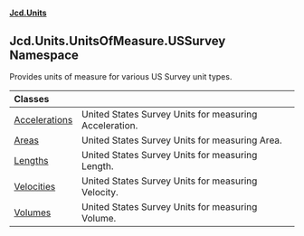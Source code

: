 #### [Jcd.Units](index 'index')

## Jcd.Units.UnitsOfMeasure.USSurvey Namespace

Provides units of measure for various US Survey unit types.

| Classes | |
| :--- | :--- |
| [Accelerations](Accelerations 'Jcd.Units.UnitsOfMeasure.USSurvey.Accelerations') | United States Survey Units for measuring Acceleration. |
| [Areas](Areas 'Jcd.Units.UnitsOfMeasure.USSurvey.Areas') | United States Survey Units for measuring Area. |
| [Lengths](Lengths 'Jcd.Units.UnitsOfMeasure.USSurvey.Lengths') | United States Survey Units for measuring Length. |
| [Velocities](Velocities 'Jcd.Units.UnitsOfMeasure.USSurvey.Velocities') | United States Survey Units for measuring Velocity. |
| [Volumes](Volumes 'Jcd.Units.UnitsOfMeasure.USSurvey.Volumes') | United States Survey Units for measuring Volume. |
